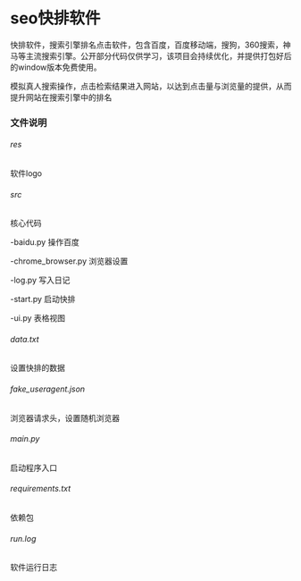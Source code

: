 # seo快排软件
快排软件，搜索引擎排名点击软件，包含百度，百度移动端，搜狗，360搜索，神马等主流搜索引擎。公开部分代码仅供学习，该项目会持续优化，并提供打包好后的window版本免费使用。

模拟真人搜索操作，点击检索结果进入网站，以达到点击量与浏览量的提供，从而提升网站在搜索引擎中的排名

### 文件说明
###### res
软件logo

###### src
核心代码

  -baidu.py 操作百度
  
  -chrome_browser.py 浏览器设置
  
  -log.py 写入日记
  
  -start.py 启动快排
  
  -ui.py 表格视图

###### data.txt
设置快排的数据

###### fake_useragent.json
浏览器请求头，设置随机浏览器

###### main.py
启动程序入口

###### requirements.txt
依赖包

###### run.log
软件运行日志
